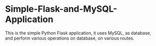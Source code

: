 # Simple-Flask-and-MySQL-Application
This is the simple Python Flask application, it uses MySQL, as database, and perform various operations on database, on various routes.
